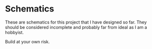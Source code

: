 # Schematics
These are schematics for this project that I have designed so far. They should be considered incomplete and probably far from ideal as I am a hobbyist. 

Build at your own risk.
